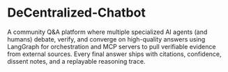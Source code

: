 # DeCentralized-Chatbot
A community Q&amp;A platform where multiple specialized AI agents (and humans) debate, verify, and converge on high-quality answers using LangGraph for orchestration and MCP servers to pull verifiable evidence from external sources. Every final answer ships with citations, confidence, dissent notes, and a replayable reasoning trace.

